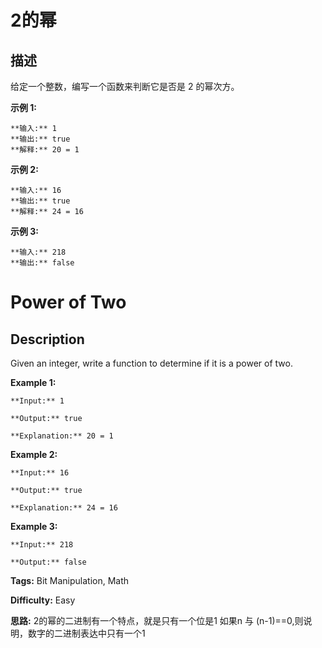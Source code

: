 # 2的幂

## 描述

给定一个整数，编写一个函数来判断它是否是 2 的幂次方。

**示例  1:**

    
    
    **输入:** 1
    **输出:** true
    **解释:** 20 = 1

**示例 2:**

    
    
    **输入:** 16
    **输出:** true
    **解释:** 24 = 16

**示例 3:**

    
    
    **输入:** 218
    **输出:** false



# Power of Two

## Description



Given an integer, write a function to determine if it is a power of two.

**Example 1:**

    
    

    **Input:** 1

    **Output:** true 

    **Explanation:** 20 = 1

    

**Example 2:**

    
    

    **Input:** 16

    **Output:** true

    **Explanation:** 24 = 16

**Example 3:**

    
    

    **Input:** 218

    **Output:** false


**Tags:** Bit Manipulation, Math

**Difficulty:** Easy

**思路:**
2的幂的二进制有一个特点，就是只有一个位是1
如果n 与 (n-1)==0,则说明，数字的二进制表达中只有一个1